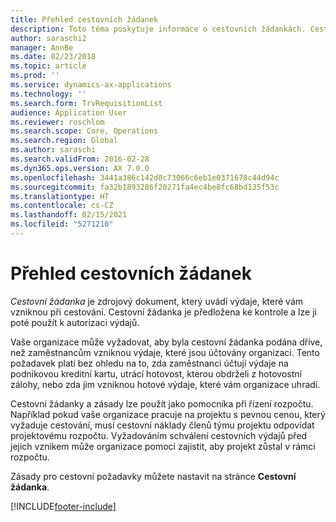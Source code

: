 ```yaml
---
title: Přehled cestovních žádanek
description: Toto téma poskytuje informace o cestovních žádankách. Cestovní žádanka dokumentuje plánované cestovní výdaje.
author: saraschi2
manager: AnnBe
ms.date: 02/23/2018
ms.topic: article
ms.prod: ''
ms.service: dynamics-ax-applications
ms.technology: ''
ms.search.form: TrvRequisitionList
audience: Application User
ms.reviewer: roschlom
ms.search.scope: Core, Operations
ms.search.region: Global
ms.author: saraschi
ms.search.validFrom: 2016-02-28
ms.dyn365.ops.version: AX 7.0.0
ms.openlocfilehash: 3441a386c142d8c73066c6eb1e0371678c44d94c
ms.sourcegitcommit: fa32b1893286f20271fa4ec4be8fc68bd135f53c
ms.translationtype: HT
ms.contentlocale: cs-CZ
ms.lasthandoff: 02/15/2021
ms.locfileid: "5271210"
---
```

# <a name="travel-requisitions-overview"></a>Přehled cestovních žádanek

*Cestovní žádanka* je zdrojový dokument, který uvádí výdaje, které vám vzniknou při cestování. Cestovní žádanka je předložena ke kontrole a lze ji poté použít k autorizaci výdajů.

Vaše organizace může vyžadovat, aby byla cestovní žádanka podána dříve, než zaměstnancům vzniknou výdaje, které jsou účtovány organizaci. Tento požadavek platí bez ohledu na to, zda zaměstnanci účtují výdaje na podnikovou kreditní kartu, utrácí hotovost, kterou obdrželi z hotovostní zálohy, nebo zda jim vzniknou hotové výdaje, které vám organizace uhradí.

Cestovní žádanky a zásady lze použít jako pomocníka při řízení rozpočtu. Například pokud vaše organizace pracuje na projektu s pevnou cenou, který vyžaduje cestování, musí cestovní náklady členů týmu projektu odpovídat projektovému rozpočtu. Vyžadováním schválení cestovních výdajů před jejich vznikem může organizace pomoci zajistit, aby projekt zůstal v rámci rozpočtu.

Zásady pro cestovní požadavky můžete nastavit na stránce **Cestovní žádanka**.


[!INCLUDE[footer-include](../includes/footer-banner.md)]